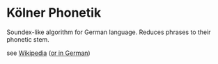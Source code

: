 # Kölner Phonetik
Soundex-like algorithm for German language. Reduces phrases to their phonetic stem.

see [Wikipedia](https://en.wikipedia.org/wiki/Cologne_phonetics) ([or in German](https://de.wikipedia.org/wiki/K%C3%B6lner_Phonetik))
